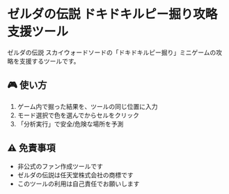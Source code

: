 # ゼルダの伝説 ドキドキルピー掘り攻略支援ツール

ゼルダの伝説 スカイウォードソードの「ドキドキルピー掘り」ミニゲームの攻略を支援するツールです。

## 🎮 使い方

1. ゲーム内で掘った結果を、ツールの同じ位置に入力
2. モード選択で色を選んでからセルをクリック
3. 「分析実行」で安全/危険な場所を予測

## ⚠️ 免責事項

- 非公式のファン作成ツールです
- ゼルダの伝説は任天堂株式会社の商標です
- このツールの利用は自己責任でお願いします
